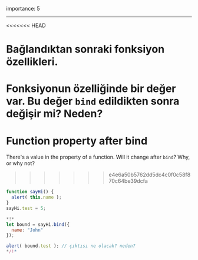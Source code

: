 importance: 5

---

<<<<<<< HEAD
# Bağlandıktan sonraki fonksiyon özellikleri.
Fonksiyonun özelliğinde bir değer var. Bu değer `bind` edildikten sonra değişir mi? Neden?
=======
# Function property after bind

There's a value in the property of a function. Will it change after `bind`? Why, or why not?
>>>>>>> e4e6a50b5762dd5dc4c0f0c58f870c64be39dcfa

```js run
function sayHi() {
  alert( this.name );
}
sayHi.test = 5;

*!*
let bound = sayHi.bind({
  name: "John"
});

alert( bound.test ); // çıktısı ne olacak? neden?
*/!*
```


